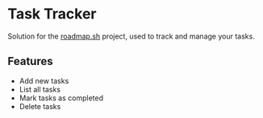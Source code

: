# Task Tracker

Solution for the [roadmap.sh](https://roadmap.sh/projects/task-tracker) project, used to track and manage your tasks.

## Features

- Add new tasks
- List all tasks
- Mark tasks as completed
- Delete tasks

